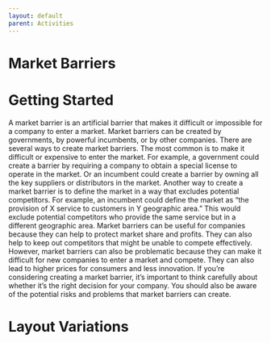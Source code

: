 ```yaml
---
layout: default
parent: Activities
---
```


# Market Barriers

# Getting Started

A market barrier is an artificial barrier that makes it difficult or impossible for a company to enter a market. Market barriers can be created by governments, by powerful incumbents, or by other companies. There are several ways to create market barriers. The most common is to make it difficult or expensive to enter the market. For example, a government could create a barrier by requiring a company to obtain a special license to operate in the market. Or an incumbent could create a barrier by owning all the key suppliers or distributors in the market. Another way to create a market barrier is to define the market in a way that excludes potential competitors. For example, an incumbent could define the market as “the provision of X service to customers in Y geographic area.” This would exclude potential competitors who provide the same service but in a different geographic area. Market barriers can be useful for companies because they can help to protect market share and profits. They can also help to keep out competitors that might be unable to compete effectively. However, market barriers can also be problematic because they can make it difficult for new companies to enter a market and compete. They can also lead to higher prices for consumers and less innovation. If you’re considering creating a market barrier, it’s important to think carefully about whether it’s the right decision for your company. You should also be aware of the potential risks and problems that market barriers can create.

# Layout Variations
